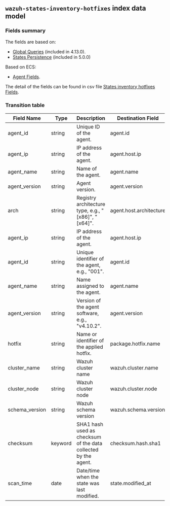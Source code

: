 ## `wazuh-states-inventory-hotfixes` index data model

### Fields summary

The fields are based on:
- [Global Queries](https://github.com/wazuh/wazuh/issues/27898) (included in 4.13.0).
- [States Persistence](https://github.com/wazuh/wazuh/issues/29840#issuecomment-2937251736) (included in 5.0.0)

Based on ECS:

- [Agent Fields](https://www.elastic.co/guide/en/ecs/current/ecs-agent.html).

The detail of the fields can be found in csv file [States inventory hotfixes Fields](fields.csv).

### Transition table

| Field Name     | Type    | Description                                                    | Destination Field       | Custom |
|----------------|---------|----------------------------------------------------------------|-------------------------|--------|
| agent_id       | string  | Unique ID of the agent.                                        | agent.id                | FALSE  |
| agent_ip       | string  | IP address of the agent.                                       | agent.host.ip           | TRUE   |
| agent_name     | string  | Name of the agent.                                             | agent.name              | FALSE  |
| agent_version  | string  | Agent version.                                                 | agent.version           | FALSE  |
| arch           | string  | Registry architecture type, e.g., "[x86]", "[x64]".            | agent.host.architecture | TRUE   |
| agent_ip       | string  | IP address of the agent.                                       | agent.host.ip           | TRUE   |
| agent_id       | string  | Unique identifier of the agent, e.g., "001".                   | agent.id                | FALSE  |
| agent_name     | string  | Name assigned to the agent.                                    | agent.name              | FALSE  |
| agent_version  | string  | Version of the agent software, e.g., "v4.10.2".                | agent.version           | FALSE  |
| hotfix         | string  | Name or identifier of the applied hotfix.                      | package.hotfix.name     | TRUE   |
| cluster_name   | string  | Wazuh cluster name                                             | wazuh.cluster.name      | TRUE   |
| cluster_node   | string  | Wazuh cluster node                                             | wazuh.cluster.node      | TRUE   |
| schema_version | string  | Wazuh schema version                                           | wazuh.schema.version    | TRUE   |
| checksum       | keyword | SHA1 hash used as checksum of the data collected by the agent. | checksum.hash.sha1      | TRUE   |
| scan_time      | date    | Date/time when the state was last modified.                           | state.modified_at       | TRUE   |
